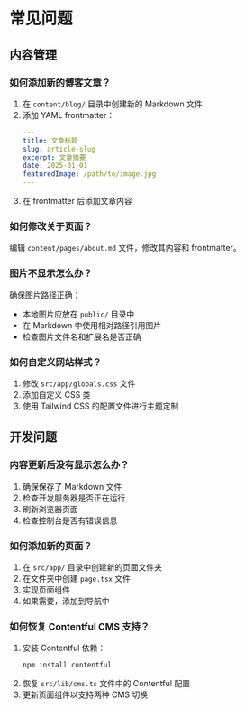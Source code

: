 # 常见问题

## 内容管理

### 如何添加新的博客文章？

1. 在 `content/blog/` 目录中创建新的 Markdown 文件
2. 添加 YAML frontmatter：
   ```yaml
   ---
   title: 文章标题
   slug: article-slug
   excerpt: 文章摘要
   date: 2025-01-01
   featuredImage: /path/to/image.jpg
   ---
   ```
3. 在 frontmatter 后添加文章内容

### 如何修改关于页面？

编辑 `content/pages/about.md` 文件，修改其内容和 frontmatter。

### 图片不显示怎么办？

确保图片路径正确：
- 本地图片应放在 `public/` 目录中
- 在 Markdown 中使用相对路径引用图片
- 检查图片文件名和扩展名是否正确

### 如何自定义网站样式？

1. 修改 `src/app/globals.css` 文件
2. 添加自定义 CSS 类
3. 使用 Tailwind CSS 的配置文件进行主题定制

## 开发问题

### 内容更新后没有显示怎么办？

1. 确保保存了 Markdown 文件
2. 检查开发服务器是否正在运行
3. 刷新浏览器页面
4. 检查控制台是否有错误信息

### 如何添加新的页面？

1. 在 `src/app/` 目录中创建新的页面文件夹
2. 在文件夹中创建 `page.tsx` 文件
3. 实现页面组件
4. 如果需要，添加到导航中

### 如何恢复 Contentful CMS 支持？

1. 安装 Contentful 依赖：
   ```bash
   npm install contentful
   ```
2. 恢复 `src/lib/cms.ts` 文件中的 Contentful 配置
3. 更新页面组件以支持两种 CMS 切换